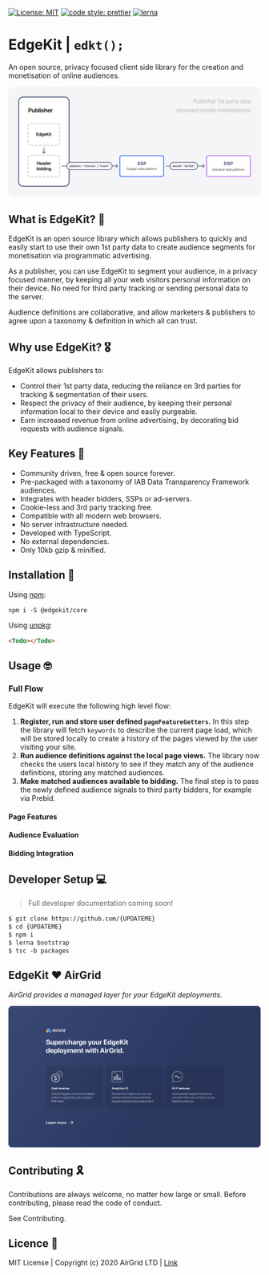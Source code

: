 [![License: MIT](https://img.shields.io/badge/License-MIT-yellow.svg?style=flat-square)](https://opensource.org/licenses/MIT)
[![code style: prettier](https://img.shields.io/badge/code_style-prettier-ff69b4.svg?style=flat-square)](https://github.com/prettier/prettier)
[![lerna](https://img.shields.io/badge/maintained%20with-lerna-cc00ff.svg?style=flat-square)](https://lerna.js.org/)

# EdgeKit | `edkt();`

An open source, privacy focused client side library for the creation and monetisation of online audiences.

![EdgeKit Prebid Flow](./docs/images/edgekit-prebid-flow.svg?raw=true)

## What is EdgeKit? 🤔

EdgeKit is an open source library which allows publishers to quickly and easily start to use their own 1st party data to create audience segments for monetisation via programmatic advertising.

As a publisher, you can use EdgeKit to segment your audience, in a privacy focused manner, by keeping all your web visitors personal information on their device. No need for third party tracking or sending personal data to the server.

Audience definitions are collaborative, and allow marketers & publishers to agree upon a taxonomy & definition in which all can trust.

## Why use EdgeKit? 🎖️

EdgeKit allows publishers to:

- Control their 1st party data, reducing the reliance on 3rd parties for tracking & segmentation of their users.
- Respect the privacy of their audience, by keeping their personal information local to their device and easily purgeable.
- Earn increased revenue from online advertising, by decorating bid requests with audience signals.

## Key Features 🔑

- Community driven, free & open source forever.
- Pre-packaged with a taxonomy of IAB Data Transparency Framework audiences.
- Integrates with header bidders, SSPs or ad-servers.
- Cookie-less and 3rd party tracking free.
- Compatible with all modern web browsers.
- No server infrastructure needed.
- Developed with TypeScript.
- No external dependencies.
- Only 10kb gzip & minified.

## Installation 🚪

Using [npm](https://www.npmjs.com/):

```shell
npm i -S @edgekit/core
```

Using [unpkg](https://unpkg.com/):

```html
<Todo></Todo>
```

## Usage 🤓

### Full Flow

EdgeKit will execute the following high level flow:

1. **Register, run and store user defined `pageFeatureGetters`.**
   In this step the library will fetch `keywords` to describe the current page load, which will be stored locally to create a history of the pages viewed by the user visiting your site.
2. **Run audience definitions against the local page views.**
   The library now checks the users local history to see if they match any of the audience definitions, storing any matched audiences.
3. **Make matched audiences available to bidding.**
   The final step is to pass the newly defined audience signals to third party bidders, for example via Prebid.

#### Page Features

#### Audience Evaluation

#### Bidding Integration

## Developer Setup 💻

> Full developer documentation coming soon!

```
$ git clone https://github.com/{UPDATEME}
$ cd {UPDATEME}
$ npm i
$ lerna bootstrap
$ tsc -b packages
```

## EdgeKit ❤️ AirGrid

_AirGrid provides a managed layer for your EdgeKit deployments._

![EdgeKit AirGrid](./docs/images/edgekit-airgrid.svg?raw=true)

## Contributing 🎗️

Contributions are always welcome, no matter how large or small. Before contributing, please read the code of conduct.

See Contributing.

## Licence 💮

MIT License | Copyright (c) 2020 AirGrid LTD | [Link](./LICENSE)
